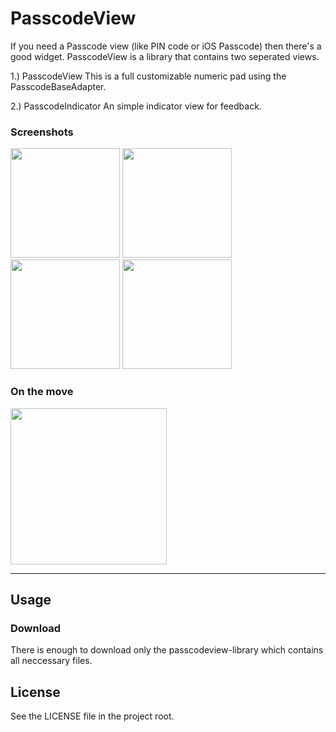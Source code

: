 # PasscodeView
If you need a Passcode view (like PIN code or iOS Passcode) then there's a good widget. PasscodeView is
a library that contains two seperated views.

1.) PasscodeView
This is a full customizable numeric pad using the PasscodeBaseAdapter.

2.) PasscodeIndicator
An simple indicator view for feedback.

### Screenshots
<img src="https://github.com/siczmj/passcodeview/blob/master/screenshots/passcode_view_example_plain.png" width="175" />
<img src="https://github.com/siczmj/passcodeview/blob/master/screenshots/passcode_view_example_customized.png" width="175" />
<img src="https://github.com/siczmj/passcodeview/blob/master/screenshots/passcode_view_example_ios.png" width="175" />
<img src="https://github.com/siczmj/passcodeview/blob/master/screenshots/passcode_view_example_android.png" width="175" />

### On the move
<img src="https://github.com/siczmj/passcodeview/blob/master/screenshots/passcode_view_android_capture.gif" width="250" />
<!--
<video width="416" height="672" autoplay>
  <source src="https://github.com/siczmj/passcodeview/blob/master/screenshots/passcode_view_android_capture.webm" type="video/webm" />
  <source src="https://github.com/siczmj/passcodeview/blob/master/screenshots/passcode_view_android_capture.mp4" type="video/mp4" />
  Your browser does not support the video tag.
</video>
-->

------

## Usage

### Download
There is enough to download only the passcodeview-library which contains all neccessary files.



## License
See the LICENSE file in the project root.
